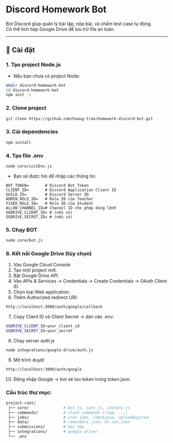 # Discord Homework Bot

Bot Discord giúp quản lý bài tập, nộp bài, và chấm test case tự động.  
Có thể tích hợp Google Drive để lưu trữ file an toàn.

---

## 🚀 Cài đặt

### 1. Tạo project Node.js

- Nếu bạn chưa có project Node:

```bash
mkdir discord-homework-bot
cd discord-homework-bot
npm init -y
```

### 2. Clone project

```bash
git clone https://github.com/hoaug-tran/homework-discord-bot.git
```

### 3. Cài dependencies

```bash
npm install
```

### 4. Tạo file .env

```bash
node core/initEnv.js
```

- Bạn sẽ được hỏi để nhập các thông tin:

```
BOT_TOKEN=       # Discord Bot Token
CLIENT_ID=       # Discord Application Client ID
GUILD_ID=        # Discord Server ID
ADMIN_ROLE_ID=   # Role ID của Teacher
FIXED_ROLE_ID=   # Role ID của Student
ALLOW_CHANNEL_ID=# Channel ID cho phép dùng lệnh
GGDRIVE_CLIENT_ID= # (nếu có)
GGDRIVE_SECRET_ID= # (nếu có)
```

### 5. Chạy BOT

```bash
node core/bot.js
```

### 6. Kết nối Google Drive (tùy chọn)

1. Vào Google Cloud Console
2. Tạo một project mới.
3. Bật Google Drive API.
4. Vào APIs & Services → Credentials → Create Credentials → OAuth Client ID.
5. Chọn loại Web application.
6. Thêm Authorized redirect URI:

```bash
http://localhost:3000/auth/google/callback
```

7. Copy Client ID và Client Secret → dán vào .env:

```bash
GGDRIVE_CLIENT_ID=your_client_id
GGDRIVE_SECRET_ID=your_secret
```

8. Chạy server auth.js

```bash
node integrations/google-drive/auth.js
```

9. Mở trình duyệt

```bash
http://localhost:3000/auth/google
```

10. Đăng nhập Google → bot sẽ lưu token trong token.json.

### Cấu trúc thư mục:

```bash
project-root/
 ├── core/               # bot.js, sync.js, initEnv.js
 ├── commands/           # slash commands (/nop, ...)
 ├── jobs/               # cron jobs, checkJava, uploadExpired
 ├── data/               # reminders.json, bt_xxx.json
 ├── submissions/        # bài nộp
 ├── integrations/       # google-drive/
 └── .env
```
